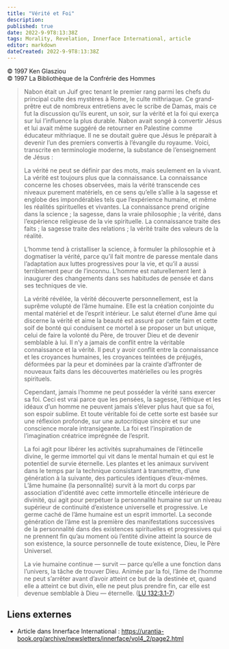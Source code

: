 ```yaml
---
title: "Vérité et Foi"
description: 
published: true
date: 2022-9-9T8:13:38Z
tags: Morality, Revelation, Innerface International, article
editor: markdown
dateCreated: 2022-9-9T8:13:38Z
---
```


<p class="v-card v-sheet theme--light gray lighten-3 px-2">© 1997 Ken Glasziou<br>© 1997 La Bibliothèque de la Confrérie des Hommes</p>


> Nabon était un Juif grec tenant le premier rang parmi les chefs du principal culte des mystères à Rome, le culte mithriaque. Ce grand-prêtre eut de nombreux entretiens avec le scribe de Damas, mais ce fut la discussion qu’ils eurent, un soir, sur la vérité et la foi qui exerça sur lui l’influence la plus durable. Nabon avait songé à convertir Jésus et lui avait même suggéré de retourner en Palestine comme éducateur mithriaque. Il ne se doutait guère que Jésus le préparait à devenir l’un des premiers convertis à l’évangile du royaume. Voici, transcrite en terminologie moderne, la substance de l’enseignement de Jésus :
> 
> La vérité ne peut se définir par des mots, mais seulement en la vivant. La vérité est toujours plus que la connaissance. La connaissance concerne les choses observées, mais la vérité transcende ces niveaux purement matériels, en ce sens qu’elle s’allie à la sagesse et englobe des impondérables tels que l’expérience humaine, et même les réalités spirituelles et vivantes. La connaissance prend origine dans la science ; la sagesse, dans la vraie philosophie ; la vérité, dans l’expérience religieuse de la vie spirituelle. La connaissance traite des faits ; la sagesse traite des relations ; la vérité traite des valeurs de la réalité.
> 
> L’homme tend à cristalliser la science, à formuler la philosophie et à dogmatiser la vérité, parce qu’il fait montre de paresse mentale dans l’adaptation aux luttes progressives pour la vie, et qu’il a aussi terriblement peur de l’inconnu. L’homme est naturellement lent à inaugurer des changements dans ses habitudes de pensée et dans ses techniques de vie.
> 
> La vérité révélée, la vérité découverte personnellement, est la suprême volupté de l’âme humaine. Elle est la création conjointe du mental matériel et de l’esprit intérieur. Le salut éternel d’une âme qui discerne la vérité et aime la beauté est assuré par cette faim et cette soif de bonté qui conduisent ce mortel à se proposer un but unique, celui de faire la volonté du Père, de trouver Dieu et de devenir semblable à lui. Il n’y a jamais de conflit entre la véritable connaissance et la vérité. Il peut y avoir conflit entre la connaissance et les croyances humaines, les croyances teintées de préjugés, déformées par la peur et dominées par la crainte d’affronter de nouveaux faits dans les découvertes matérielles ou les progrès spirituels.
> 
> Cependant, jamais l’homme ne peut posséder la vérité sans exercer sa foi. Ceci est vrai parce que les pensées, la sagesse, l’éthique et les idéaux d’un homme ne peuvent jamais s’élever plus haut que sa foi, son espoir sublime. Et toute véritable foi de cette sorte est basée sur une réflexion profonde, sur une autocritique sincère et sur une conscience morale intransigeante. La foi est l’inspiration de l’imagination créatrice imprégnée de l’esprit.
> 
> La foi agit pour libérer les activités suprahumaines de l’étincelle divine, le germe immortel qui vit dans le mental humain et qui est le potentiel de survie éternelle. Les plantes et les animaux survivent dans le temps par la technique consistant à transmettre, d’une génération à la suivante, des particules identiques d’eux-mêmes. L’âme humaine (la personnalité) survit à la mort du corps par association d’identité avec cette immortelle étincelle intérieure de divinité, qui agit pour perpétuer la personnalité humaine sur un niveau supérieur de continuité d’existence universelle et progressive. Le germe caché de l’âme humaine est un esprit immortel. La seconde génération de l’âme est la première des manifestations successives de la personnalité dans des existences spirituelles et progressives qui ne prennent fin qu’au moment où l’entité divine atteint la source de son existence, la source personnelle de toute existence, Dieu, le Père Universel.
> 
> La vie humaine continue — survit — parce qu’elle a une fonction dans l’univers, la tâche de trouver Dieu. Animée par la foi, l’âme de l’homme ne peut s’arrêter avant d’avoir atteint ce but de la destinée et, quand elle a atteint ce but divin, elle ne peut plus prendre fin, car elle est devenue semblable à Dieu — éternelle. ([LU 132:3.1-7](/fr/The_Urantia_Book/132#p3_1))

## Liens externes

- Article dans Innerface International : https://urantia-book.org/archive/newsletters/innerface/vol4_2/page2.html




